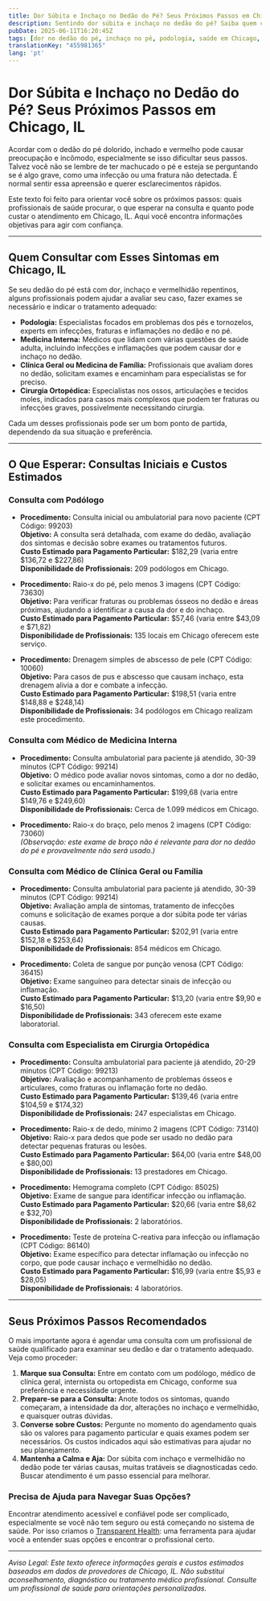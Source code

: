 ```yaml
---
title: Dor Súbita e Inchaço no Dedão do Pé? Seus Próximos Passos em Chicago, IL  
description: Sentindo dor súbita e inchaço no dedão do pé? Saiba quem consultar e o custo estimado do atendimento em Chicago, IL para obter o auxílio correto rapidamente.  
pubDate: 2025-06-11T16:20:45Z
tags: [dor no dedão do pé, inchaço no pé, podologia, saúde em Chicago, custos médicos, orientação em saúde]
translationKey: "455981365"
lang: 'pt'
---
```


# Dor Súbita e Inchaço no Dedão do Pé? Seus Próximos Passos em Chicago, IL

Acordar com o dedão do pé dolorido, inchado e vermelho pode causar preocupação e incômodo, especialmente se isso dificultar seus passos. Talvez você não se lembre de ter machucado o pé e esteja se perguntando se é algo grave, como uma infecção ou uma fratura não detectada. É normal sentir essa apreensão e querer esclarecimentos rápidos.

Este texto foi feito para orientar você sobre os próximos passos: quais profissionais de saúde procurar, o que esperar na consulta e quanto pode custar o atendimento em Chicago, IL. Aqui você encontra informações objetivas para agir com confiança.

---

## Quem Consultar com Esses Sintomas em Chicago, IL

Se seu dedão do pé está com dor, inchaço e vermelhidão repentinos, alguns profissionais podem ajudar a avaliar seu caso, fazer exames se necessário e indicar o tratamento adequado:

- **Podologia:** Especialistas focados em problemas dos pés e tornozelos, experts em infecções, fraturas e inflamações no dedão e no pé.
- **Medicina Interna:** Médicos que lidam com várias questões de saúde adulta, incluindo infecções e inflamações que podem causar dor e inchaço no dedão.
- **Clínica Geral ou Medicina de Família:** Profissionais que avaliam dores no dedão, solicitam exames e encaminham para especialistas se for preciso.
- **Cirurgia Ortopédica:** Especialistas nos ossos, articulações e tecidos moles, indicados para casos mais complexos que podem ter fraturas ou infecções graves, possivelmente necessitando cirurgia.

Cada um desses profissionais pode ser um bom ponto de partida, dependendo da sua situação e preferência.

---

## O Que Esperar: Consultas Iniciais e Custos Estimados

### Consulta com Podólogo

- **Procedimento:** Consulta inicial ou ambulatorial para novo paciente (CPT Código: 99203)  
  **Objetivo:** A consulta será detalhada, com exame do dedão, avaliação dos sintomas e decisão sobre exames ou tratamentos futuros.  
  **Custo Estimado para Pagamento Particular:** $182,29 (varia entre $136,72 e $227,86)  
  **Disponibilidade de Profissionais:** 209 podólogos em Chicago.

- **Procedimento:** Raio-x do pé, pelo menos 3 imagens (CPT Código: 73630)  
  **Objetivo:** Para verificar fraturas ou problemas ósseos no dedão e áreas próximas, ajudando a identificar a causa da dor e do inchaço.  
  **Custo Estimado para Pagamento Particular:** $57,46 (varia entre $43,09 e $71,82)  
  **Disponibilidade de Profissionais:** 135 locais em Chicago oferecem este serviço.

- **Procedimento:** Drenagem simples de abscesso de pele (CPT Código: 10060)  
  **Objetivo:** Para casos de pus e abscesso que causam inchaço, esta drenagem alivia a dor e combate a infecção.  
  **Custo Estimado para Pagamento Particular:** $198,51 (varia entre $148,88 e $248,14)  
  **Disponibilidade de Profissionais:** 34 podólogos em Chicago realizam este procedimento.

### Consulta com Médico de Medicina Interna

- **Procedimento:** Consulta ambulatorial para paciente já atendido, 30-39 minutos (CPT Código: 99214)  
  **Objetivo:** O médico pode avaliar novos sintomas, como a dor no dedão, e solicitar exames ou encaminhamentos.  
  **Custo Estimado para Pagamento Particular:** $199,68 (varia entre $149,76 e $249,60)  
  **Disponibilidade de Profissionais:** Cerca de 1.099 médicos em Chicago.

- **Procedimento:** Raio-x do braço, pelo menos 2 imagens (CPT Código: 73060)  
  *(Observação: este exame de braço não é relevante para dor no dedão do pé e provavelmente não será usado.)*

### Consulta com Médico de Clínica Geral ou Família

- **Procedimento:** Consulta ambulatorial para paciente já atendido, 30-39 minutos (CPT Código: 99214)  
  **Objetivo:** Avaliação ampla de sintomas, tratamento de infecções comuns e solicitação de exames porque a dor súbita pode ter várias causas.  
  **Custo Estimado para Pagamento Particular:** $202,91 (varia entre $152,18 e $253,64)  
  **Disponibilidade de Profissionais:** 854 médicos em Chicago.

- **Procedimento:** Coleta de sangue por punção venosa (CPT Código: 36415)  
  **Objetivo:** Exame sanguíneo para detectar sinais de infecção ou inflamação.  
  **Custo Estimado para Pagamento Particular:** $13,20 (varia entre $9,90 e $16,50)  
  **Disponibilidade de Profissionais:** 343 oferecem este exame laboratorial.

### Consulta com Especialista em Cirurgia Ortopédica

- **Procedimento:** Consulta ambulatorial para paciente já atendido, 20-29 minutos (CPT Código: 99213)  
  **Objetivo:** Avaliação e acompanhamento de problemas ósseos e articulares, como fraturas ou inflamação forte no dedão.  
  **Custo Estimado para Pagamento Particular:** $139,46 (varia entre $104,59 e $174,32)  
  **Disponibilidade de Profissionais:** 247 especialistas em Chicago.

- **Procedimento:** Raio-x de dedo, mínimo 2 imagens (CPT Código: 73140)  
  **Objetivo:** Raio-x para dedos que pode ser usado no dedão para detectar pequenas fraturas ou lesões.  
  **Custo Estimado para Pagamento Particular:** $64,00 (varia entre $48,00 e $80,00)  
  **Disponibilidade de Profissionais:** 13 prestadores em Chicago.

- **Procedimento:** Hemograma completo (CPT Código: 85025)  
  **Objetivo:** Exame de sangue para identificar infecção ou inflamação.  
  **Custo Estimado para Pagamento Particular:** $20,66 (varia entre $8,62 e $32,70)  
  **Disponibilidade de Profissionais:** 2 laboratórios.

- **Procedimento:** Teste de proteína C-reativa para infecção ou inflamação (CPT Código: 86140)  
  **Objetivo:** Exame específico para detectar inflamação ou infecção no corpo, que pode causar inchaço e vermelhidão no dedão.  
  **Custo Estimado para Pagamento Particular:** $16,99 (varia entre $5,93 e $28,05)  
  **Disponibilidade de Profissionais:** 4 laboratórios.

---

## Seus Próximos Passos Recomendados

O mais importante agora é agendar uma consulta com um profissional de saúde qualificado para examinar seu dedão e dar o tratamento adequado. Veja como proceder:

1. **Marque sua Consulta:** Entre em contato com um podólogo, médico de clínica geral, internista ou ortopedista em Chicago, conforme sua preferência e necessidade urgente.  
2. **Prepare-se para a Consulta:** Anote todos os sintomas, quando começaram, a intensidade da dor, alterações no inchaço e vermelhidão, e quaisquer outras dúvidas.  
3. **Converse sobre Custos:** Pergunte no momento do agendamento quais são os valores para pagamento particular e quais exames podem ser necessários. Os custos indicados aqui são estimativas para ajudar no seu planejamento.  
4. **Mantenha a Calma e Aja:** Dor súbita com inchaço e vermelhidão no dedão pode ter várias causas, muitas tratáveis se diagnosticadas cedo. Buscar atendimento é um passo essencial para melhorar.

### Precisa de Ajuda para Navegar Suas Opções?

Encontrar atendimento acessível e confiável pode ser complicado, especialmente se você não tem seguro ou está começando no sistema de saúde. Por isso criamos o [Transparent Health](https://transparenthealth.ai): uma ferramenta para ajudar você a entender suas opções e encontrar o profissional certo.

---

*Aviso Legal: Este texto oferece informações gerais e custos estimados baseados em dados de provedores de Chicago, IL. Não substitui aconselhamento, diagnóstico ou tratamento médico profissional. Consulte um profissional de saúde para orientações personalizadas.*